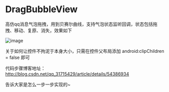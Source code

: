 # DragBubbleView

高仿qq消息气泡拖拽，用到贝赛尔曲线，支持气泡状态监听回调，状态包括拖拽、移动、复原、消失，效果如下

![image](https://github.com/MonkeyMushroom/DragBubbleView/raw/master/2.gif)

关于如何让控件不拘泥于本身大小，只需在控件父布局添加 android:clipChildren = false 即可

代码步骤博客地址：http://blog.csdn.net/qq_31715429/article/details/54386934

告诉大家是怎么一步一步实现的~
